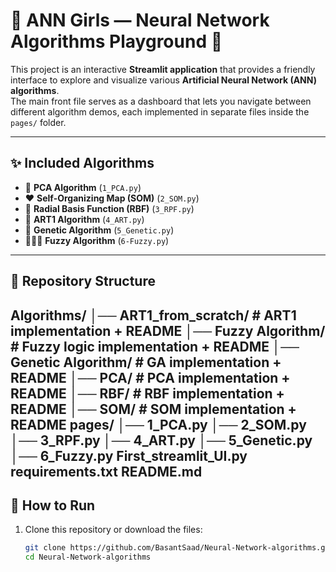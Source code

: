 # 🫧 ANN Girls — Neural Network Algorithms Playground 🫧

This project is an interactive **Streamlit application** that provides a friendly interface to explore and visualize various **Artificial Neural Network (ANN) algorithms**.  
The main front file serves as a dashboard that lets you navigate between different algorithm demos, each implemented in separate files inside the `pages/` folder.

---

## ✨ Included Algorithms
- 🩵 **PCA Algorithm** (`1_PCA.py`)  
- ♥️ **Self-Organizing Map (SOM)** (`2_SOM.py`)  
- 💖 **Radial Basis Function (RBF)** (`3_RPF.py`)  
- 🩶 **ART1 Algorithm** (`4_ART.py`)  
- 🌸 **Genetic Algorithm** (`5_Genetic.py`)  
- 👩‍🎓✨ **Fuzzy Algorithm** (`6-Fuzzy.py`)
   
---

## 📂 Repository Structure
Algorithms/
│── ART1_from_scratch/ # ART1 implementation + README
│── Fuzzy Algorithm/ # Fuzzy logic implementation + README
│── Genetic Algorithm/ # GA implementation + README
│── PCA/ # PCA implementation + README
│── RBF/ # RBF implementation + README
│── SOM/ # SOM implementation + README
pages/
│── 1_PCA.py
│── 2_SOM.py
│── 3_RPF.py
│── 4_ART.py
│── 5_Genetic.py
│── 6_Fuzzy.py
First_streamlit_UI.py
requirements.txt
README.md
---

## 🚀 How to Run

1. Clone this repository or download the files:
   ```bash
   git clone https://github.com/BasantSaad/Neural-Network-algorithms.git
   cd Neural-Network-algorithms

